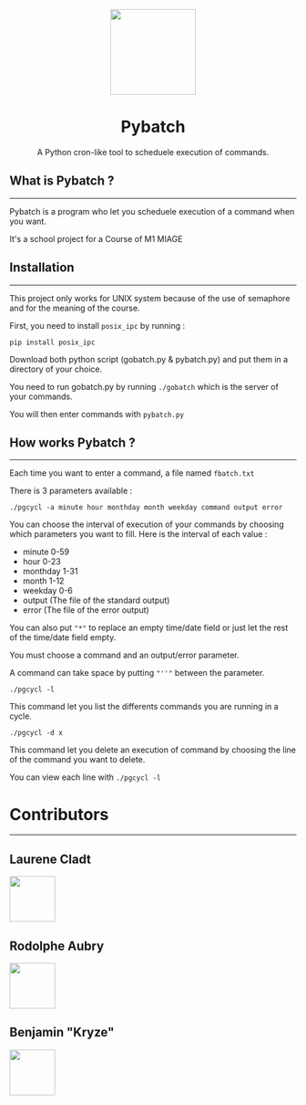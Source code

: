 <p align="center"><img width="150"src="https://user-images.githubusercontent.com/18222418/34547852-62892c5a-f0fe-11e7-8f31-ce815664d201.png"></a></p>

<h1 align="center"> Pybatch </h1>

<p align="center">A Python cron-like tool to scheduele execution of commands.</p>



## What is Pybatch ? 

----------

Pybatch is a program who let you scheduele execution of a command when you want.

It's a school project for a Course of M1 MIAGE

## Installation  

----------

This project only works for UNIX system because of the use of semaphore and for the meaning of the course.

First, you need to install `posix_ipc` by running :

`pip install posix_ipc`

Download both python script (gobatch.py & pybatch.py) and put them in a directory of your choice.

You need to run gobatch.py by running `./gobatch` which is the server of your commands.

You will then enter commands with `pybatch.py`

## How works Pybatch ? 

----------

Each time you want to enter a command, a file named `fbatch.txt`

There is 3 parameters available :

`./pgcycl -a minute hour monthday month weekday command output error`

You can choose the interval of execution of your commands by choosing which parameters you want to fill.
Here is the interval of each value :

- minute 0-59   
- hour 0-23
- monthday 1-31
- month 1-12
- weekday 0-6 
- output (The file of the standard output)
- error (The file of the error output)

You can also put `"*"` to replace an empty time/date field or just let the rest of the time/date field empty.

You must choose a command and an output/error parameter.

A command can take space by putting `"''"` between the parameter.

`./pgcycl -l`

This command let you list the differents commands you are running in a cycle.

`./pgcycl -d x`

This command let you delete an execution of command by choosing the line of the command you want to delete.

You can view each line with `./pgcycl -l`

# Contributors 

----------

## Laurene Cladt

<p><a href="https://github.com/claurene" target="_blank"><img width="80"src="https://avatars2.githubusercontent.com/u/22750010?s=460&v=4"></a></p>

## Rodolphe Aubry

<p><a href="https://github.com/rodobry" target="_blank"><img width="80"src="https://avatars1.githubusercontent.com/u/22979894?s=460&v=4"></a></p>

## Benjamin "Kryze"

<p><a href="https://github.com/Kryze" target="_blank"><img width="80"src="https://avatars3.githubusercontent.com/u/18222418?s=460&v=4"></a></p>

